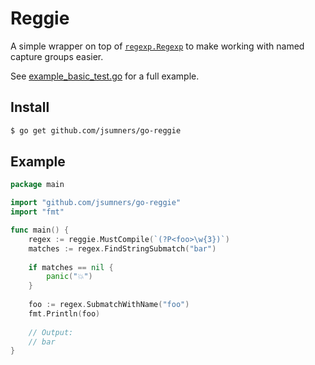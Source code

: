 # Reggie

A simple wrapper on top of [`regexp.Regexp`](https://pkg.go.dev/regexp#Regexp)
to make working with named capture groups easier.

See [example_basic_test.go](./example_basic_test.go) for a full example.

## Install

```sh
$ go get github.com/jsumners/go-reggie
```

## Example

```go
package main

import "github.com/jsumners/go-reggie"
import "fmt"

func main() {
	regex := reggie.MustCompile(`(?P<foo>\w{3})`)
	matches := regex.FindStringSubmatch("bar")
	
	if matches == nil {
		panic("💥")
	}
		
	foo := regex.SubmatchWithName("foo")
	fmt.Println(foo)
	
	// Output:
	// bar
}
```
